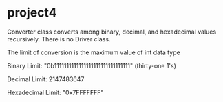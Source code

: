 # project4

Converter class converts among binary, decimal, and hexadecimal values recursively. There is no Driver class.

The limit of conversion is the maximum value of int data type

Binary Limit: "0b1111111111111111111111111111111" (thirty-one 1's)

Decimal Limit: 2147483647

Hexadecimal Limit: "0x7FFFFFFF"
